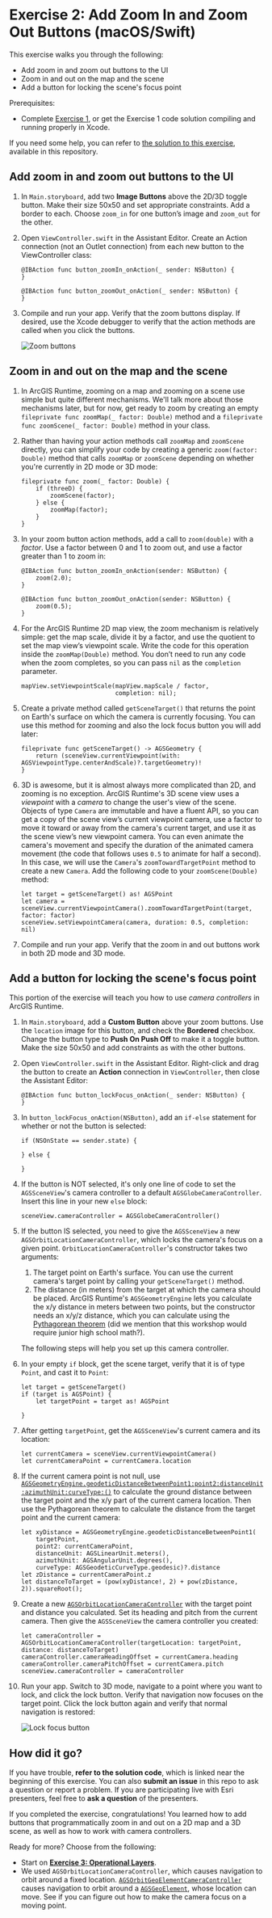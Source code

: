 # Exercise 2: Add Zoom In and Zoom Out Buttons (macOS/Swift)

This exercise walks you through the following:
- Add zoom in and zoom out buttons to the UI
- Zoom in and out on the map and the scene
- Add a button for locking the scene's focus point

Prerequisites:
- Complete [Exercise 1](Exercise%201%20Map%20and%20Scene.md), or get the Exercise 1 code solution compiling and running properly in Xcode.

If you need some help, you can refer to [the solution to this exercise](../../../solutions/macOS/Swift/Ex2_ZoomButtons), available in this repository.

## Add zoom in and zoom out buttons to the UI

1. In `Main.storyboard`, add two **Image Buttons** above the 2D/3D toggle button. Make their size 50x50 and set appropriate constraints. Add a border to each. Choose `zoom_in` for one button’s image and `zoom_out` for the other.

1. Open `ViewController.swift` in the Assistant Editor. Create an Action connection (not an Outlet connection) from each new button to the ViewController class:

    ```
    @IBAction func button_zoomIn_onAction(_ sender: NSButton) {
    }
    
    @IBAction func button_zoomOut_onAction(_ sender: NSButton) {
    }
    ```
    
1. Compile and run your app. Verify that the zoom buttons display. If desired, use the Xcode debugger to verify that the action methods are called when you click the buttons.

    ![Zoom buttons](04-zoom-buttons.png)

## Zoom in and out on the map and the scene

1. In ArcGIS Runtime, zooming on a map and zooming on a scene use simple but quite different mechanisms. We'll talk more about those mechanisms later, but for now, get ready to zoom by creating an empty `fileprivate func zoomMap(_ factor: Double)` method and a `fileprivate func zoomScene(_ factor: Double)` method in your class.

1. Rather than having your action methods call `zoomMap` and `zoomScene` directly, you can simplify your code by creating a generic `zoom(factor: Double)` method that calls `zoomMap` or `zoomScene` depending on whether you're currently in 2D mode or 3D mode:

    ```
    fileprivate func zoom(_ factor: Double) {
        if (threeD) {
            zoomScene(factor);
        } else {
            zoomMap(factor);
        }
    }
    ```
    
1. In your zoom button action methods, add a call to `zoom(double)` with a _factor_. Use a factor between 0 and 1 to zoom out, and use a factor greater than 1 to zoom in:

    ```
    @IBAction func button_zoomIn_onAction(sender: NSButton) {
        zoom(2.0);
    }
    
    @IBAction func button_zoomOut_onAction(sender: NSButton) {
        zoom(0.5);
    }
    ```
    
1. For the ArcGIS Runtime 2D map view, the zoom mechanism is relatively simple: get the map scale, divide it by a factor, and use the quotient to set the map view’s viewpoint scale. Write the code for this operation inside the `zoomMap(Double)` method. You don’t need to run any code when the zoom completes, so you can pass `nil` as the `completion` parameter.

    ```
    mapView.setViewpointScale(mapView.mapScale / factor,
                              completion: nil);
    ```

1. Create a private method called `getSceneTarget()` that returns the point on Earth's surface on which the camera is currently focusing. You can use this method for zooming and also the lock focus button you will add later:

    ```
    fileprivate func getSceneTarget() -> AGSGeometry {
        return (sceneView.currentViewpoint(with: AGSViewpointType.centerAndScale)?.targetGeometry)!
    }
    ```
    
1. 3D is awesome, but it is almost always more complicated than 2D, and zooming is no exception. ArcGIS Runtime's 3D scene view uses a _viewpoint_ with a _camera_ to change the user's view of the scene. Objects of type `Camera` are immutable and have a fluent API, so you can get a copy of the scene view’s current viewpoint camera, use a factor to move it toward or away from the camera's current target, and use it as the scene view’s new viewpoint camera. You can even animate the camera's movement and specify the duration of the animated camera movement (the code that follows uses `0.5` to animate for half a second). In this case, we will use the `Camera`'s `zoomTowardTargetPoint` method to create a new `Camera`. Add the following code to your `zoomScene(Double)` method:

    ```
    let target = getSceneTarget() as! AGSPoint
    let camera = sceneView.currentViewpointCamera().zoomTowardTargetPoint(target, factor: factor)
    sceneView.setViewpointCamera(camera, duration: 0.5, completion: nil)
    ```
    
1. Compile and run your app. Verify that the zoom in and out buttons work in both 2D mode and 3D mode.

## Add a button for locking the scene's focus point

This portion of the exercise will teach you how to use _camera controllers_ in ArcGIS Runtime.

1. In `Main.storyboard`, add a **Custom Button** above your zoom buttons. Use the `location` image for this button, and check the **Bordered** checkbox. Change the button type to **Push On Push Off** to make it a toggle button. Make the size 50x50 and add constraints as with the other buttons.

1. Open `ViewController.swift` in the Assistant Editor. Right-click and drag the button to create an **Action** connection in `ViewController`, then close the Assistant Editor:

    ```
    @IBAction func button_lockFocus_onAction(_ sender: NSButton) {
    }
    ```

1. In `button_lockFocus_onAction(NSButton)`, add an `if-else` statement for whether or not the button is selected:

    ```
    if (NSOnState == sender.state) {
    
    } else {
    
    }
    ```

1. If the button is NOT selected, it's only one line of code to set the `AGSSceneView`'s camera controller to a default `AGSGlobeCameraController`. Insert this line in your new `else` block:

    ```
    sceneView.cameraController = AGSGlobeCameraController()
    ```

1. If the button IS selected, you need to give the `AGSSceneView` a new `AGSOrbitLocationCameraController`, which locks the camera's focus on a given point. `OrbitLocationCameraController`'s constructor takes two arguments:

    1. The target point on Earth's surface. You can use the current camera's target point by calling your `getSceneTarget()` method.
    1. The distance (in meters) from the target at which the camera should be placed. ArcGIS Runtime's `AGSGeometryEngine` lets you calculate the x/y distance in meters between two points, but the constructor needs an x/y/z distance, which you can calculate using the [Pythagorean theorem](https://en.wikipedia.org/wiki/Pythagorean_theorem) (did we mention that this workshop would require junior high school math?).
    
    The following steps will help you set up this camera controller.

1. In your empty `if` block, get the scene target, verify that it is of type `Point`, and cast it to `Point`:

    ```
    let target = getSceneTarget()
    if (target is AGSPoint) {
        let targetPoint = target as! AGSPoint
        
    }
    ```

1. After getting `targetPoint`, get the `AGSSceneView`'s current camera and its location:

    ```
    let currentCamera = sceneView.currentViewpointCamera()
    let currentCameraPoint = currentCamera.location
    ```

1. If the current camera point is not null, use [`AGSGeometryEngine.geodeticDistanceBetweenPoint1:point2:distanceUnit:azimuthUnit:curveType:()`](https://developers.arcgis.com/ios/latest/api-reference/interface_a_g_s_geometry_engine.html#acac90285631fcd75cb460075759bc519) to calculate the ground distance between the target point and the x/y part of the current camera location. Then use the Pythagorean theorem to calculate the distance from the target point and the current camera:

    ```
    let xyDistance = AGSGeometryEngine.geodeticDistanceBetweenPoint1(
        targetPoint,
        point2: currentCameraPoint,
        distanceUnit: AGSLinearUnit.meters(),
        azimuthUnit: AGSAngularUnit.degrees(),
        curveType: AGSGeodeticCurveType.geodesic)?.distance
    let zDistance = currentCameraPoint.z
    let distanceToTarget = (pow(xyDistance!, 2) + pow(zDistance, 2)).squareRoot();
    ```

1. Create a new [`AGSOrbitLocationCameraController`](https://developers.arcgis.com/ios/latest/api-reference/interface_a_g_s_orbit_location_camera_controller.html) with the target point and distance you calculated. Set its heading and pitch from the current camera. Then give the `AGSSceneView` the camera controller you created:

    ```
    let cameraController = AGSOrbitLocationCameraController(targetLocation: targetPoint, distance: distanceToTarget)
    cameraController.cameraHeadingOffset = currentCamera.heading
    cameraController.cameraPitchOffset = currentCamera.pitch
    sceneView.cameraController = cameraController
    ```

1. Run your app. Switch to 3D mode, navigate to a point where you want to lock, and click the lock button. Verify that navigation now focuses on the target point. Click the lock button again and verify that normal navigation is restored:

    ![Lock focus button](04a-lock-focus-button.jpg)

## How did it go?

If you have trouble, **refer to the solution code**, which is linked near the beginning of this exercise. You can also **submit an issue** in this repo to ask a question or report a problem. If you are participating live with Esri presenters, feel free to **ask a question** of the presenters.

If you completed the exercise, congratulations! You learned how to add buttons that programmatically zoom in and out on a 2D map and a 3D scene, as well as how to work with camera controllers.

Ready for more? Choose from the following:
- Start on [**Exercise 3: Operational Layers**](Exercise%203%20Operational%20Layers.md).
- We used `AGSOrbitLocationCameraController`, which causes navigation to orbit around a fixed location. [`AGSOrbitGeoElementCameraController`](https://developers.arcgis.com/ios/latest/api-reference/interface_a_g_s_orbit_geo_element_camera_controller.html) causes navigation to orbit around a [`AGSGeoElement`](https://developers.arcgis.com/ios/latest/api-reference/protocol_a_g_s_geo_element-p.html), whose location can move. See if you can figure out how to make the camera focus on a moving point.
